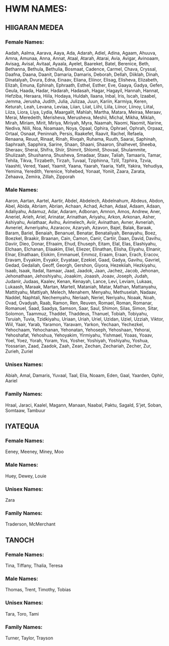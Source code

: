 # HWM NAMES:

## HIIGARAN MEDEA

### Female Names:
Aadah, Aalma, Aarava, Aaya, Ada, Adarah, Adiel, Adina, Agaam, Ahuuva, Amna, Amunaa, Anna, Annat, Ataal, Atarah, Atarai, Avia, Avigar, Avinoaam, Avisag, Avisal, Avitaal, Ayaala, Ayelet, Baareket, Batel, Berenice, Beth, Bethanna, Bethula, Bethulia, Bosmaat, Cadence, Carmel, Chava, Cryssal, Daafna, Daana, Daanit, Damaria, Damaris, Deborah, Dellah, Diiklah, Dinah, Dinatalyah, Dvura, Edna, Einaav, Eliana, Eliinor, Elisag, Elisheva, Elizabeth, Elizah, Emuna, Ephinah, Ephraath, Esthel, Esther, Eve, Gaaya, Gadya, Gefen, Geula, Haada, Hadar, Hadarah, Hadasah, Hagar, Hagayil, Hannah, Hannat, Hefziba, Heraara, Hiila, Hodaya, Huldah, Ilaana, Inbal, Iris, Iscah, Izaabel, Jemma, Jerusha, Judith, Julia, Julizaa, Juun, Kariin, Karmiya, Keren, Keturah, Leah, Levana, Leviaa, Liian, Liiat, Liihi, Liila, Liinor, Liinoy, Liital, Liiza, Liora, Liya, Lydia, Maargalit, Mahlah, Martha, Matara, Meiraa, Meraav, Merai, Meredeith, Merisheva, Merusheva, Meshii, Michal, Mikha, Miklah, Mirah, Miriam, Mirit, Miriya, Miriyah, Myra, Naamah, Naomi, Naomit, Narine, Nediva, Niili, Noa, Noamaan, Noya, Opaal, Ophira, Ophrael, Ophrah, Orpaaz, Ortaal, Osnaat, Peninnah, Persis, Raakefet, Raavit, Rachel, Refaela, Renaana, Reuut, Rinaat, Rinah, Rivqah, Ruhama, Ruuth, Saarai, Saphinah, Saphraah, Sapphira, Sarine, Shaan, Shaani, Shaaron, Shalhevet, Sheeba, Sheraav, Sherai, Shifra, Shiir, Shimrit, Shlomit, Shovaal, Shulammite, Shulizaah, Shushanna, Shusheva, Smadaar, Staav, Taliah, Tamaaris, Tamar, Tehila, Tikva, Tirzabeth, Tirzah, Tuvaal, Tziphinna, Tzlil, Tzphira, Tzvia, Vaashti, Vered, Yaael, Yaamit, Yaana, Yaarah, Yaaria, Yafit, Yakira, Yehudiya, Yemima, Yeredith, Yerenice, Yohebed, Yonaat, Yoniit, Zaara, Zarata, Zehaava, Zemira, Zillah, Zipporah

### Male Names:
Aaron, Aartan, Aartel, Aartir, Abdel, Abdelech, Abdelnahum, Abdeus, Abdon, Abel, Abida, Abriam, Abrian, Achaan, Achad, Achan, Adaal, Adaam, Adaan, Adaliyahu, Adamuz, Adar, Adaram, Adbonan, Amnon, Amos, Andrew, Aner, Aneriel, Arieh, Ariel, Arinatar, Arinathan, Ariyahu, Arkon, Arkonan, Asher, Ashiyahu, Aviathaar, Avihu, Avimelech, Aviir, Avinathan, Avner, Avneriah, Avneriel, Avneriyahu, Azaracov, Azaryah, Azavon, Bajel, Balak, Baraak, Baram, Bariel, Benaiah, Benanuel, Benatar, Benataliyah, Benayahu, Boez, Boezkel, Braakir, Braanan, Cain, Camon, Canir, Cartiir, Daan, David, Davihu, Daviir, Dieo, Donar, Efraaim, Ehud, Ehuseph, Eitam, Elal, Elas, Elashiyahu, Elchaan, Elchanan, Eliaakim, Eliel, Eliezer, Elinathan, Elisha, Eliyahu, Elnanir, Elnar, Elnathaan, Elokim, Emmanuel, Emmoz, Eraam, Eraan, Erach, Eracov, Eravam, Evyakim, Evyakir, Evyataar, Ezekiel, Gaad, Gadya, Gavihu, Gavriel, Gedad, Gedaliah, Geoff, Georgh, Gershon, Giyora, Hezekiiah, Hezkiyahu, Isaab, Isaak, Itadal, Itamaar, Jaad, Jaadok, Jaan, Jachez, Jacob, Jehonan, Jehonathaan, Jehoshiyahu, Joaakim, Joaash, Joaav, Joseph, Judah, Judanir, Judaas, Kaalev, Kenan, Kenayah, Lance, Levi, Leviam, Lukaas, Lukaash, Maraak, Martan, Martell, Mataniah, Matar, Mathan, Mattanyahu, Mattityahu, Mattiyah, Melech, Menahem, Menyahu, Methuselah, Nadaav, Naddel, Naphtali, Nechemyahu, Neriaah, Neriel, Neriyahu, Noaak, Noah, Ovad, Ovadyah, Raab, Ramon, Ren, Reuven, Romael, Roman, Romanar, Romanuel, Saad, Saadya, Samson, Saar, Saul, Shimon, Silas, Simon, Sitar, Solomon, Taammuz, Thaddel, Thaddeus, Thanuel, Tobiah, Tobiyahu, Tsruiah, Tuvia, Tzidkiyahu, Uriaan, Uriah, Uriel, Uzidan, Uziel, Uzziah, Viktor, Wiil, Yaair, Yarab, Yaramon, Yaravam, Yarkon, Yechaan, Yechezkel, Yehochaam, Yehochanan, Yehonatan, Yehoseph, Yehoshaan, Yehorai, Yehoshafat, Yehoshua, Yehoyakim, Yirmiyahu, Yishmael, Yoaas, Yoaav, Yoel, Yoez, Yorah, Yoram, Yos, Yosher, Yoshiyah, Yoshiyahu, Yoshua, Yossarian, Zaad, Zaadok, Zaah, Zean, Zechan, Zechariah, Zecher, Zur, Zurieh, Zuriel

### Unisex Names:
Abiah, Amal, Damaris, Yuvaal, Taal, Elia, Noaam, Eden, Gaal, Yaarden, Ophir, Aariel

### Family Names:
Hraal, Jaraci, Kaalel, Magann, Manaan, Naabal, Paktu, Sagald, S'jet, Soban, Somtaaw, Tambuur


## IYATEQUA

### Female Names:
Eeney, Meeney, Miney, Moo

### Male Names:
Huey, Dewey, Louie

### Unisex Names:
Zara

### Family Names:
Traderson, McMerchant


## TANOCH

### Female Names:
Tina, Tiffany, Thalia, Teresa

### Male Names:
Thomas, Trent, Timothy, Tobias

### Unisex Names:
Tara, Toro, Tami

### Family Names:
Turner, Taylor, Trayson
